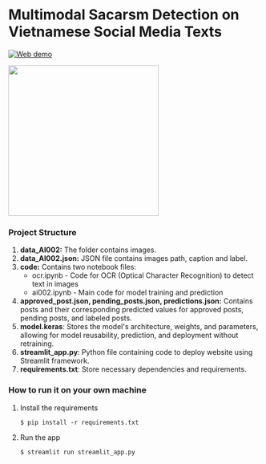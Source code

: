 # Multimodal Sacarsm Detection on Vietnamese Social Media Texts

[![Web demo](https://static.streamlit.io/badges/streamlit_badge_black_white.svg)](https://multimodal-sacarsm-detection-on-vietnamese-social-media-texts.streamlit.app/)

<img src="https://github.com/user-attachments/assets/b6d2c448-a9b7-4409-a190-16cfde7a6476" width="300" height="auto" />

### Project Structure
1. **data_AI002:** The folder contains images.
2. **data_AI002.json:** JSON file contains images path, caption and label.
3. **code:** Contains two notebook files:
   - ocr.ipynb - Code for OCR (Optical Character Recognition) to detect text in images
   - ai002.ipynb - Main code for model training and prediction
4. **approved_post.json, pending_posts.json, predictions.json:** Contains posts and their corresponding predicted values for approved posts, pending posts, and labeled posts.
5. **model.keras**: Stores the model's architecture, weights, and parameters, allowing for model reusability, prediction, and deployment without retraining. 
6. **streamlit_app.py**: Python file containing code to deploy website using Streamlit framework.
7. **requirements.txt**: Store necessary dependencies and requirements.

### How to run it on your own machine

1. Install the requirements

   ```
   $ pip install -r requirements.txt
   ```

2. Run the app

   ```
   $ streamlit run streamlit_app.py
   ```
